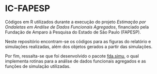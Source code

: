 # IC-FAPESP
Códigos em R utilizados durante a execução do projeto *Estimação por Ondaletas em Análise de Dados Funcionais Agregados*, financiado pela 
Fundação de Amparo à Pesquisa do Estado de São Paulo (FAPESP).

Neste repositório encontram-se os códigos para as figuras do relatório e simulações realizadas, além dos objetos gerados a partir das simulações.

Por fim, ressalta-se que foi desenvolvido o pacote [fda.simu](https://github.com/jsicas/fda.simu), o qual implementa rotinas para a análise de dados funcionais agregados e as funções de simulação utilizadas.